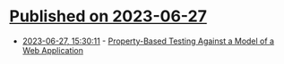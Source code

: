 # [Published on 2023-06-27](index.md)

* [2023-06-27, 15:30:11](https://lobste.rs/s/hcirp6/property_based_testing_against_model_web) - [Property-Based Testing Against a Model of a Web Application](https://concerningquality.com/model-based-testing/)
